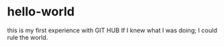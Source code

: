 # hello-world
this is my first experience with GIT HUB
If I knew what I was doing; I could rule the world.
